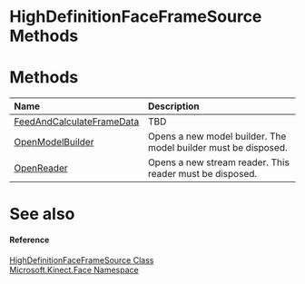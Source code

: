 HighDefinitionFaceFrameSource Methods  
=====================================  

<span id="publicmethodsSection"></span>

Methods  
=======  

<table>
<colgroup>
<col width="30%" />
<col width="60%" />
</colgroup>
<thead>
<tr class="header">
<th align="left">Name</th>
<th align="left">Description</th>
</tr>
</thead>
<tbody>
<tr class="odd">
<td align="left"><a href="Methods/FeedAndCalculateFrameData.md">FeedAndCalculateFrameData</a></td>
<td align="left">TBD</td>
</tr>
<tr class="even">
<td align="left"><a href="Methods/OpenModelBuilder_Method.md">OpenModelBuilder</a></td>
<td align="left">Opens a new model builder. The model builder must be disposed.</td>
</tr>
<tr class="odd">
<td align="left"><a href="Methods/OpenReader_Method.md">OpenReader</a></td>
<td align="left">Opens a new stream reader. This reader must be disposed.</td>
</tr>
</tbody>
</table>

<span id="ID4EI"></span>

See also  
========  

<span id="ID4EK"></span>
#### Reference  

[HighDefinitionFaceFrameSource Class](../HighDefinitionFaceFrameSou.md)  
 [Microsoft.Kinect.Face Namespace](../../Kinect.Face.md)  



<!--Please do not edit the data in the comment block below.-->
<!--
TOCTitle : HighDefinitionFaceFrameSource Methods
RLTitle : HighDefinitionFaceFrameSource Methods
KeywordK : HighDefinitionFaceFrameSource class, methods
KeywordA : Methods.T:Microsoft.Kinect.Face.HighDefinitionFaceFrameSource
AssetID : Methods.T:Microsoft.Kinect.Face.HighDefinitionFaceFrameSource
Locale : en-us
CommunityContent : 1
TargetOS : Windows
TopicType : kbSyntax
DocSet : K4Wv2
ProjType : K4Wv2Proj
Technology : Kinect for Windows
Product : Kinect for Windows SDK v2
productversion : 20
-->
